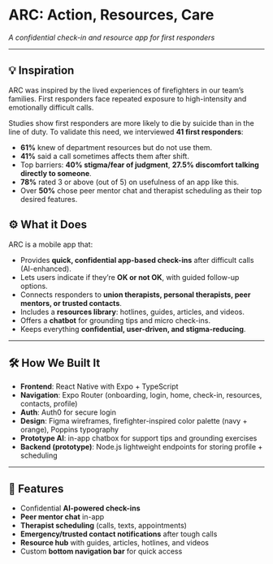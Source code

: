 # ARC: Action, Resources, Care  
*A confidential check-in and resource app for first responders*  

---

## 💡 Inspiration  
ARC was inspired by the lived experiences of firefighters in our team’s families. First responders face repeated exposure to high-intensity and emotionally difficult calls.  

Studies show first responders are more likely to die by suicide than in the line of duty. To validate this need, we interviewed **41 first responders**:  

- **61%** knew of department resources but do not use them.  
- **41%** said a call sometimes affects them after shift.  
- Top barriers: **40% stigma/fear of judgment**, **27.5% discomfort talking directly to someone**.  
- **78%** rated 3 or above (out of 5) on usefulness of an app like this.  
- Over **50%** chose peer mentor chat and therapist scheduling as their top desired features.

## ⚙️ What it Does  
ARC is a mobile app that:  
- Provides **quick, confidential app-based check-ins** after difficult calls (AI-enhanced).  
- Lets users indicate if they’re **OK or not OK**, with guided follow-up options.  
- Connects responders to **union therapists, personal therapists, peer mentors, or trusted contacts**.  
- Includes a **resources library**: hotlines, guides, articles, and videos.  
- Offers a **chatbot** for grounding tips and micro check-ins.  
- Keeps everything **confidential, user-driven, and stigma-reducing**.  

---

## 🛠️ How We Built It  
- **Frontend**: React Native with Expo + TypeScript  
- **Navigation**: Expo Router (onboarding, login, home, check-in, resources, contacts, profile)  
- **Auth**: Auth0 for secure login  
- **Design**: Figma wireframes, firefighter-inspired color palette (navy + orange), Poppins typography  
- **Prototype AI**: in-app chatbox for support tips and grounding exercises  
- **Backend (prototype)**: Node.js lightweight endpoints for storing profile + scheduling

---

## 🚀 Features  
- Confidential **AI-powered check-ins**  
- **Peer mentor chat** in-app  
- **Therapist scheduling** (calls, texts, appointments)  
- **Emergency/trusted contact notifications** after tough calls  
- **Resource hub** with guides, articles, hotlines, and videos  
- Custom **bottom navigation bar** for quick access  
